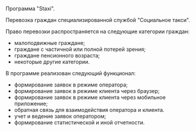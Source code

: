 Программа "Staxi".

Перевозка граждан специализированной службой "Социальное такси".

Право перевозки распространяется на следующие категории граждан: 
- малоподвижные граждане;
- граждане с частичной или полной потерей зрения; 
- граждане пенсионного возраста;
- некоторые другие категории.

В программе реализован следующий функционал:
- формирование заявок в режиме оператора;
- формирование заявок в режиме клиента через браузер;
- формирование заявок в режиме клиента через мобильное приложение;
- обратная связь для взаимодействия оператора и клиента.
- учет и ведение заявок оператором;
- формирование статистической и иной отчетности.
